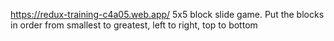 https://redux-training-c4a05.web.app/
5x5 block slide game. Put the blocks in order from smallest to greatest, left to right, top to bottom
